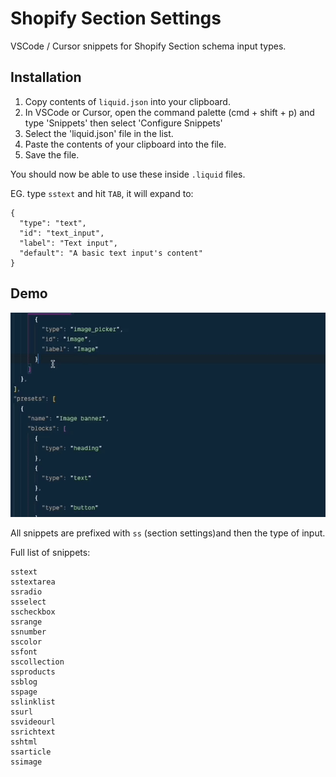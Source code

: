 # Shopify Section Settings

VSCode / Cursor snippets for Shopify Section schema input types.

## Installation

1. Copy contents of `liquid.json` into your clipboard.
2. In VSCode or Cursor, open the command palette (cmd + shift + p) and type 'Snippets' then select 'Configure Snippets'
3. Select the 'liquid.json' file in the list.
4. Paste the contents of your clipboard into the file.
5. Save the file.

You should now be able to use these inside `.liquid` files.

EG. type `sstext` and hit `TAB`, it will expand to:

```liquid
{
  "type": "text",
  "id": "text_input",
  "label": "Text input",
  "default": "A basic text input's content"
}
```

## Demo

![Demo](./demo.gif)

All snippets are prefixed with `ss` (section settings)and then the type of input.

Full list of snippets:

```
sstext
sstextarea
ssradio
ssselect
sscheckbox
ssrange
ssnumber
sscolor
ssfont
sscollection
ssproducts
ssblog
sspage
sslinklist
ssurl
ssvideourl
ssrichtext
sshtml
ssarticle
ssimage
```
